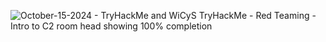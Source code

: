 

![October-15-2024 - TryHackMe  and WiCyS TryHackMe - Red Teaming - Intro to C2 room head showing 100% completion](https://github.com/user-attachments/assets/c6f6429a-71f6-491a-9420-15b061de2087)
